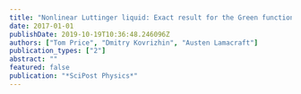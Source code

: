```yaml
---
title: "Nonlinear Luttinger liquid: Exact result for the Green function in terms of the fourth Painlevé transcendent"
date: 2017-01-01
publishDate: 2019-10-19T10:36:48.246096Z
authors: ["Tom Price", "Dmitry Kovrizhin", "Austen Lamacraft"]
publication_types: ["2"]
abstract: ""
featured: false
publication: "*SciPost Physics*"
---
```


